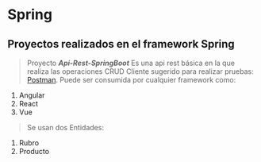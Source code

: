 # Spring
## Proyectos realizados en el framework Spring

> Proyecto ***Api-Rest-SpringBoot***
> Es una api rest básica en la que realiza las operaciones CRUD
> Cliente sugerido para realizar pruebas: [Postman](https://www.postman.com).
> Puede ser consumida por cualquier framework como:

1. Angular
2. React
3. Vue


> Se usan dos Entidades: 
1. Rubro
2. Producto

